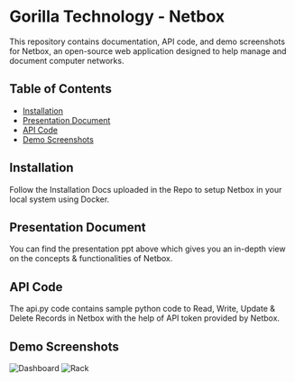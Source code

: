 # Gorilla Technology - Netbox

This repository contains documentation, API code, and demo screenshots for Netbox, an open-source web application designed to help manage and document computer networks.

## Table of Contents

- [Installation](#installation)
- [Presentation Document](#presentation-document)
- [API Code](#api-code)
- [Demo Screenshots](#demo-screenshots)

## Installation

Follow the Installation Docs uploaded in the Repo to setup Netbox in your local system using Docker.


## Presentation Document

You can find the presentation ppt above which gives you an in-depth view on the concepts & functionalities of Netbox.

## API Code

The api.py code contains sample python code to Read, Write, Update & Delete Records in Netbox with the help of API token provided by Netbox. 



## Demo Screenshots

![Dashboard](https://github.com/rohitarrunachalam/gorilla-netbox/assets/93265718/f4e58334-5acb-49df-bc71-6b54782de96e)
![Rack](https://github.com/rohitarrunachalam/gorilla-netbox/assets/93265718/668d035f-f77e-46fb-9a72-109b996ba5c9)


